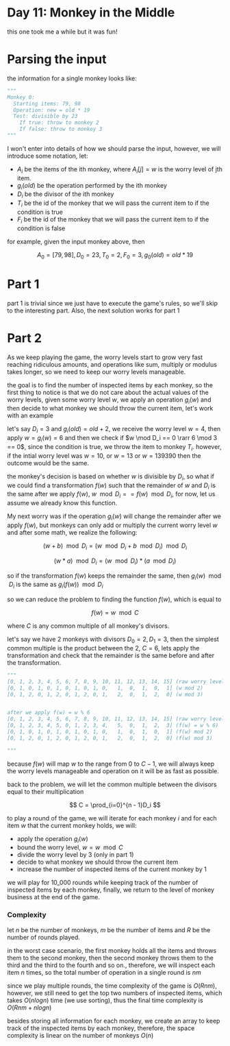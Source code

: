 # Day 11: Monkey in the Middle

this one took me a while but it was fun!

# Parsing the input

the information for a single monkey looks like:

```python
"""
Monkey 0:
  Starting items: 79, 98
  Operation: new = old * 19
  Test: divisible by 23
    If true: throw to monkey 2
    If false: throw to monkey 3
"""
```

I won't enter into details of how we should parse the input, however, we will introduce some notation, let: 

- $A_i$ be the items of the ith monkey, where $A_i[j]=w$ is the worry level of jth item.  
- $g_i(old)$ be the operation performed by the ith monkey
- $D_i$ be the divisor of the ith monkey
- $T_i$ be the id of the monkey that we will pass the current item to if the condition is true
- $F_i$ be the id of the monkey that we will pass the current item to if the condition is false

for example, given the input monkey above, then

$$
A_0=[79, 98], D_0 = 23, T_0 = 2, F_0 = 3, g_0(old) = old * 19
$$


# Part 1
part 1 is trivial since we just have to execute the game's rules, so we'll skip to the interesting part. Also, the next solution works for part 1


# Part 2
As we keep playing the game, the worry levels start to grow very fast reaching ridiculous amounts, and operations like sum, multiply or modulus takes longer, so we need to keep our worry levels manageable.

the goal is to find the number of inspected items by each monkey, so the first thing to notice is that we do not care about the actual values of the worry levels, given some worry level $w$, we apply an operation $g_i(w)$ and then decide to what monkey we should throw the current item, let's work with an example

let's say $D_i=3$ and $g_i(old) = old + 2$, we receive the worry level $w=4$, then apply $w=g_i(w)=6$ and then we check if $w \mod D_i == 0 \rarr 6 \mod 3 == 0$, since the condition is true, we throw the item to monkey $T_i$. however, if the intial worry level was $w=10$, or $w=13$ or $w=139390$ then the outcome would be the same.

the monkey's decision is based on whether $w$ is divisible by $D_i$, so what if we could find a transformation $f(w)$ such that the remainder of $w$ and $D_i$ is the same after we apply $f(w)$, $w \mod D_i == f(w) \mod D_i$, for now, let us assume we already know this function. 

My next worry was if the operation $g_i(w)$ will change the remainder after we apply $f(w)$, but monkeys can only add or multiply the current worry level $w$ and after some math, we realize the following:

$$
(w + b) \mod D_i = \bigg( w \mod D_i + b \mod D_i  \bigg) \mod D_i
$$

$$
(w * a) \mod D_i =  \bigg( w \mod D_i \bigg) * \bigg( a \mod D_i  \bigg)
$$

so if the transformation $f(w)$ keeps the remainder the same, then $g_i(w) \mod D_i$ is the same as $g_i(f(w)) \mod D_i$

so we can reduce the problem to finding the function $f(w)$, which is equal to 

$$
f(w) = w \mod C
$$ 

where $C$ is any common multiple of all monkey's divisors.

let's say we have 2 monkeys with divisors $D_0=2, D_1=3$, then the simplest common multiple is the product between the 2, $C=6$, lets apply the transformation and check that the remainder is the same before and after the transformation.


```python
"""
[0, 1, 2, 3, 4, 5, 6, 7, 8, 9, 10, 11, 12, 13, 14, 15] (raw worry levels)
[0, 1, 0, 1, 0, 1, 0, 1, 0, 1, 0,   1,  0,  1,  0,  1] (w mod 2)
[0, 1, 2, 0, 1, 2, 0, 1, 2, 0, 1,   2,  0,  1,  2,  0] (w mod 3)


after we apply f(w) = w % 6
[0, 1, 2, 3, 4, 5, 6, 7, 8, 9, 10, 11, 12, 13, 14, 15] (raw worry levels)
[0, 1, 2, 3, 4, 5, 0, 1, 2, 3, 4,   5,  0,  1,  2,  3] (f(w) = w % 6)
[0, 1, 0, 1, 0, 1, 0, 1, 0, 1, 0,   1,  0,  1,  0,  1] (f(w) mod 2)
[0, 1, 2, 0, 1, 2, 0, 1, 2, 0, 1,   2,  0,  1,  2,  0] (f(w) mod 3)

"""
```

because $f(w)$ will map $w$ to the range from $0$ to $C - 1$, we will always keep the worry levels manageable and operation on it will be as fast as possible.

back to the problem, we will let the common multiple between the divisors equal to their multiplication

$$
C = \prod_{i=0}^{n - 1}D_i
$$

to play a round of the game, we will iterate for each monkey $i$ and for each item $w$ that the current monkey holds, we will:
- apply the operation $g_i(w)$
- bound the worry level, $w = w \mod C$
- divide the worry level by 3 (only in part 1)
- decide to what monkey we should throw the current item
- increase the number of inspected items of the current monkey by 1


we will play for 10_000 rounds while keeping track of the number of inspected items by each monkey, finally, we return to the level of monkey business at the end of the game.



### Complexity
let $n$ be the number of monkeys, $m$ be the number of items and $R$ be the number of rounds played.


in the worst case scenario, the first monkey holds all the items and throws them to the second monkey, then the second monkey throws them to the third and the third to the fourth and so on., therefore, we will inspect each item $n$ times, so the total number of operation in a single round is $nm$

since we play multiple rounds, the time complexity of the game is $O(Rnm)$, however, we still need to get the top two numbers of inspected items, which takes $O(nlogn)$ time (we use sorting), thus the final time complexity is $O(Rnm + nlogn)$


besides storing all information for each monkey, we create an array to keep track of the inspected items by each monkey, therefore, the space complexity is linear on the number of monkeys $O(n)$
